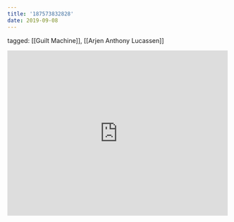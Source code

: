 ```yaml
---
title: '187573832828'
date: 2019-09-08
---
```

tagged: [[Guilt Machine]], [[Arjen Anthony Lucassen]]
<iframe allow="accelerometer; autoplay; clipboard-write; encrypted-media; gyroscope; picture-in-picture" allowfullscreen="" frameborder="0" height="375" id="youtube_iframe" src="https://www.youtube.com/embed/8Y6I0ZJsYrM?feature=oembed&amp;enablejsapi=1&amp;origin=https://safe.txmblr.com&amp;wmode=opaque" width="500"></iframe>